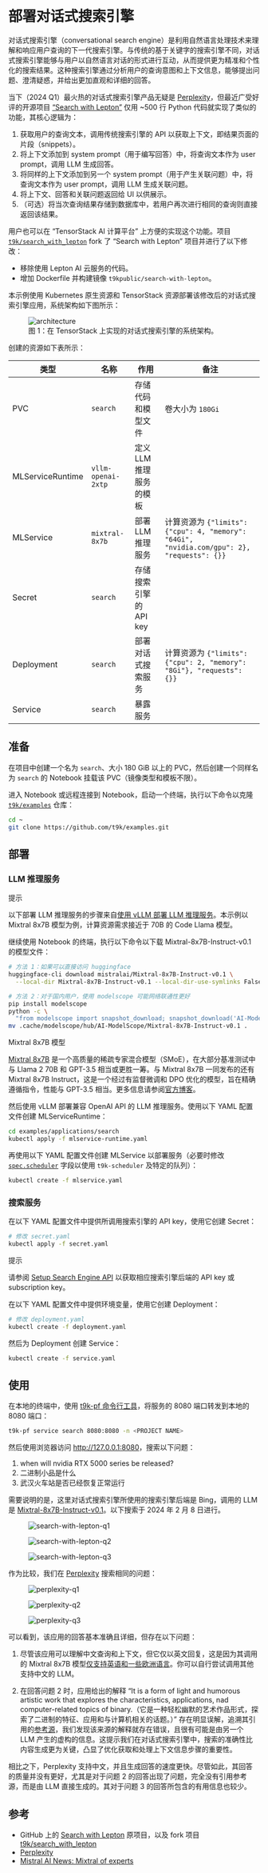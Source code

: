 # 部署对话式搜索引擎

对话式搜索引擎（conversational search engine）是利用自然语言处理技术来理解和响应用户查询的下一代搜索引擎。与传统的基于关键字的搜索引擎不同，对话式搜索引擎能够与用户以自然语言对话的形式进行互动，从而提供更为精准和个性化的搜索结果。这种搜索引擎通过分析用户的查询意图和上下文信息，能够提出问题、澄清疑惑，并给出更加直观和详细的回答。


当下（2024 Q1）最火热的对话式搜索引擎产品无疑是 <a target="_blank" rel="noopener noreferrer" href="https://www.perplexity.ai/">Perplexity</a>，但最近广受好评的开源项目 <a target="_blank" rel="noopener noreferrer" href="https://github.com/leptonai/search_with_lepton">“Search with Lepton”</a> 仅用 ~500 行 Python 代码就实现了类似的功能，其核心逻辑为：

1. 获取用户的查询文本，调用传统搜索引擎的 API 以获取上下文，即结果页面的片段（snippets）。
2. 将上下文添加到 system prompt（用于编写回答）中，将查询文本作为 user prompt，调用 LLM 生成回答。
3. 将同样的上下文添加到另一个 system prompt（用于产生关联问题）中，将查询文本作为 user prompt，调用 LLM 生成关联问题。
4. 将上下文、回答和关联问题返回给 UI 以供展示。
5. （可选）将当次查询结果存储到数据库中，若用户再次进行相同的查询则直接返回该结果。

用户也可以在 “TensorStack AI 计算平台” 上方便的实现这个功能。项目 <a target="_blank" rel="noopener noreferrer" href="https://github.com/t9k/search_with_lepton">`t9k/search_with_lepton`</a> fork 了 “Search with Lepton” 项目并进行了以下修改：

* 移除使用 Lepton AI 云服务的代码。
* 增加 Dockerfile 并构建镜像 `t9kpublic/search-with-lepton`。

本示例使用 Kubernetes 原生资源和 TensorStack 资源部署该修改后的对话式搜索引擎应用，系统架构如下图所示：

<figure class="architecture">
  <img alt="architecture" src="../assets/examples/deploy-conversational-search-engine/resources.drawio.svg" class="architecture">
  <figcaption>图 1：在 TensorStack 上实现的对话式搜索引擎的系统架构。</figcaption>
</figure>

创建的资源如下表所示：

| 类型             | 名称             | 作用                    | 备注                                                                                      |
| ---------------- | ---------------- | ----------------------- | ------------ |
| PVC              | `search`           | 存储代码和模型文件      | 卷大小为 `180Gi`                                                                          |
| MLServiceRuntime | `vllm-openai-2xtp `| 定义 LLM 推理服务的模板 |      |
| MLService        | `mixtral-8x7b `    | 部署 LLM 推理服务      | 计算资源为 `{"limits":{"cpu": 4, "memory": "64Gi", "nvidia.com/gpu": 2}, "requests": {}}` |
| Secret           | `search`           | 存储搜索引擎的 API key |     |
| Deployment       | `search`           | 部署对话式搜索服务      | 计算资源为 `{"limits":{"cpu": 2, "memory": "8Gi"}, "requests": {}}`                       |
| Service          | `search`           | 暴露服务                |    |

## 准备

在项目中创建一个名为 `search`、大小 180 GiB 以上的 PVC，然后创建一个同样名为 `search` 的 Notebook 挂载该 PVC（镜像类型和模板不限）。

进入 Notebook 或远程连接到 Notebook，启动一个终端，执行以下命令以克隆 <a target="_blank" rel="noopener noreferrer" href="https://github.com/t9k/examples">`t9k/examples`</a> 仓库：

```bash
cd ~
git clone https://github.com/t9k/examples.git
```

## 部署

### LLM 推理服务

<aside class="note tip">
<div class="title">提示</div>

以下部署 LLM 推理服务的步骤来自[使用 vLLM 部署 LLM 推理服务](./deploy-llm-using-vllm.md)。本示例以 Mixtral 8x7B 模型为例，计算资源需求接近于 70B 的 Code Llama 模型。

</aside>

继续使用 Notebook 的终端，执行以下命令以下载 
Mixtral-8x7B-Instruct-v0.1 的模型文件：

```bash
# 方法 1：如果可以直接访问 huggingface
huggingface-cli download mistralai/Mixtral-8x7B-Instruct-v0.1 \
  --local-dir Mixtral-8x7B-Instruct-v0.1 --local-dir-use-symlinks False

# 方法 2：对于国内用户，使用 modelscope 可能网络联通性更好
pip install modelscope
python -c \
  "from modelscope import snapshot_download; snapshot_download('AI-ModelScope/Mixtral-8x7B-Instruct-v0.1')"
mv .cache/modelscope/hub/AI-ModelScope/Mixtral-8x7B-Instruct-v0.1 .
```

<aside class="note info">
<div class="title">Mixtral 8x7B 模型</div>

<a target="_blank" rel="noopener noreferrer" href="https://mistral.ai/news/mixtral-of-experts/">Mixtral 8x7B</a> 是一个高质量的稀疏专家混合模型（SMoE），在大部分基准测试中与 Llama 2 70B 和 GPT-3.5 相当或更胜一筹。与 Mixtral 8x7B 一同发布的还有 Mixtral 8x7B Instruct，这是一个经过有监督微调和 DPO 优化的模型，旨在精确遵循指令，性能与 GPT-3.5 相当。更多信息请参阅<a target="_blank" rel="noopener noreferrer" href="https://mistral.ai/news/mixtral-of-experts/">官方博客</a>。

</aside>

然后使用 vLLM 部署兼容 OpenAI API 的 LLM 推理服务。使用以下 YAML 配置文件创建 MLServiceRuntime：

```bash
cd examples/applications/search
kubectl apply -f mlservice-runtime.yaml
```

再使用以下 YAML 配置文件创建 MLService 以部署服务（必要时修改 [`spec.scheduler`](../references/api-reference/mlservice.md#schedulepolicy) 字段以使用 `t9k-scheduler` 及特定的队列）：

```bash
kubectl create -f mlservice.yaml
```

### 搜索服务

在以下 YAML 配置文件中提供所调用搜索引擎的 API key，使用它创建 Secret：

```bash
# 修改 secret.yaml
kubectl apply -f secret.yaml
```

<aside class="note tip">
<div class="title">提示</div>

请参阅 <a target="_blank" rel="noopener noreferrer" href="https://github.com/leptonai/search_with_lepton/tree/main?tab=readme-ov-file#setup-search-engine-api">Setup Search Engine API</a> 以获取相应搜索引擎后端的 API key 或 subscription key。

</aside>

在以下 YAML 配置文件中提供环境变量，使用它创建 Deployment：

```bash
# 修改 deployment.yaml
kubectl create -f deployment.yaml
```

然后为 Deployment 创建 Service：

```bash
kubectl create -f service.yaml
```

## 使用

在本地的终端中，使用 [t9k-pf 命令行工具](../tools/cli-t9k-pf/index.md)，将服务的 8080 端口转发到本地的 8080 端口：

```bash
t9k-pf service search 8080:8080 -n <PROJECT NAME>
```

然后使用浏览器访问 <a target="_blank" rel="noopener noreferrer" href="http://127.0.0.1:8080">http://127.0.0.1:8080</a>，搜索以下问题：

1. when will nvidia RTX 5000 series be released?
1. 二进制小品是什么
1. 武汉火车站是否已经恢复正常运行

需要说明的是，这里对话式搜索引擎所使用的搜索引擎后端是 Bing，调用的 LLM 是 <a target="_blank" rel="noopener noreferrer" href="https://huggingface.co/mistralai/Mixtral-8x7B-Instruct-v0.1">Mixtral-8x7B-Instruct-v0.1</a>。以下搜索于 2024 年 2 月 8 日进行。

<figure class="screenshot">
  <img alt="search-with-lepton-q1" src="../assets/examples/deploy-conversational-search-engine/search-with-lepton-q1.png" />
</figure>

<figure class="screenshot">
  <img alt="search-with-lepton-q2" src="../assets/examples/deploy-conversational-search-engine/search-with-lepton-q2.png" />
</figure>

<figure class="screenshot">
  <img alt="search-with-lepton-q3" src="../assets/examples/deploy-conversational-search-engine/search-with-lepton-q3.png" />
</figure>

作为比较，我们在 <a target="_blank" rel="noopener noreferrer" href="https://www.perplexity.ai/">Perplexity</a> 搜索相同的问题：

<figure class="screenshot">
  <img alt="perplexity-q1" src="../assets/examples/deploy-conversational-search-engine/perplexity-q1.png" />
</figure>

<figure class="screenshot">
  <img alt="perplexity-q2" src="../assets/examples/deploy-conversational-search-engine/perplexity-q2.png" />
</figure>

<figure class="screenshot">
  <img alt="perplexity-q3" src="../assets/examples/deploy-conversational-search-engine/perplexity-q3.png" />
</figure>

可以看到，该应用的回答基本准确且详细，但存在以下问题：

1. 尽管该应用可以理解中文查询和上下文，但它仅以英文回复，这是因为其调用的 Mixtral 8x7B 模型<a target="_blank" rel="noopener noreferrer" href="https://mistral.ai/news/mixtral-of-experts">仅支持英语和一些欧洲语言</a>。你可以自行尝试调用其他支持中文的 LLM。

1. 在回答问题 2 时，应用给出的解释 “It is a form of light and humorous artistic work that explores the characteristics, applications, nad computer-related topics of binary.（它是一种轻松幽默的艺术作品形式，探索了二进制的特征、应用和与计算机相关的话题。）” 存在明显误解，追溯其引用的<a target="_blank" rel="noopener noreferrer" href="https://zhidao.baidu.com/question/274974338041104445.html">参考源</a>，我们发现该来源的解释就存在错误，且很有可能是由另一个 LLM 产生的虚构的信息。这提示我们在对话式搜索引擎中，搜索的准确性比内容生成更为关键，凸显了优化获取和处理上下文信息步骤的重要性。

相比之下，Perplexity 支持中文，并且生成回答的速度更快。尽管如此，其回答的质量并没有更好，尤其是对于问题 2 的回答出现了问题，完全没有引用参考源，而是由 LLM 直接生成的。其对于问题 3 的回答所包含的有用信息也较少。

## 参考

* GitHub 上的 <a target="_blank" rel="noopener noreferrer" href="https://github.com/leptonai/search_with_lepton">Search with Lepton</a> 原项目，以及 fork 项目 <a target="_blank" rel="noopener noreferrer" href="https://github.com/t9k/search_with_lepton">t9k/search_with_lepton</a>
* <a target="_blank" rel="noopener noreferrer" href="https://www.perplexity.ai/">Perplexity</a>
* <a target="_blank" rel="noopener noreferrer" href="https://mistral.ai/news/mixtral-of-experts/">Mistral AI News: Mixtral of experts</a>
